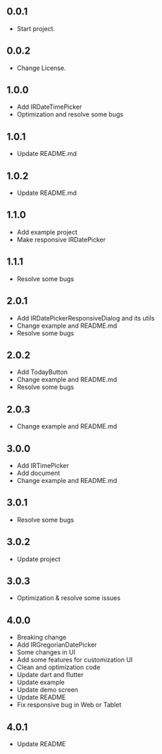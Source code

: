 ## 0.0.1

* Start project.

## 0.0.2

* Change License.

## 1.0.0

* Add IRDateTimePicker
* Optimization and resolve some bugs

## 1.0.1

* Update README.md

## 1.0.2

* Update README.md

## 1.1.0

* Add example project
* Make responsive IRDatePicker

## 1.1.1

* Resolve some bugs

## 2.0.1

* Add IRDatePickerResponsiveDialog and its utils
* Change example and README.md
* Resolve some bugs

## 2.0.2

* Add TodayButton
* Change example and README.md
* Resolve some bugs

## 2.0.3

* Change example and README.md

## 3.0.0

* Add IRTimePicker
* Add document
* Change example and README.md

## 3.0.1

* Resolve some bugs

## 3.0.2

* Update project

## 3.0.3

* Optimization & resolve some issues

## 4.0.0

* Breaking change
* Add IRGregorianDatePicker
* Some changes in UI
* Add some features for customization UI
* Clean and optimization code
* Update dart and flutter
* Update example
* Update demo screen
* Update README
* Fix responsive bug in Web or Tablet

## 4.0.1

* Update README